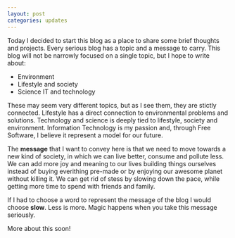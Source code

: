 ```yaml
---
layout: post
categories: updates
---
```


Today I decided to start this blog as a place to share some brief thoughts
and projects. Every serious blog has a topic and a message to carry. This blog will
not be narrowly focused on a single topic, but I hope to write about:

 * Environment
 * Lifestyle and society
 * Science IT and technology

These may seem very different topics, but as I see them, they are stictly connected.
Lifestyle has a direct connection to environmental problems and solutions. Technology
and science is deeply tied to lifestyle, society and environment. Information Technology is
my passion and, through Free Software, I believe it represent a model for our future.

The **message** that I want to convey here is that we need to move towards a new kind
of society, in which we can live better, consume and pollute less. We can add more
joy and meaning to our lives building things ourselves instead of buying everithing pre-made
or by enjoying our awesome planet without killing it. We can get rid of stess by
slowing down the pace, while getting more time to spend with friends and family.

If I had to choose a word to represent the message of the blog I would choose **slow**.
Less is more. Magic happens when you take this message seriously.

More about this soon!
